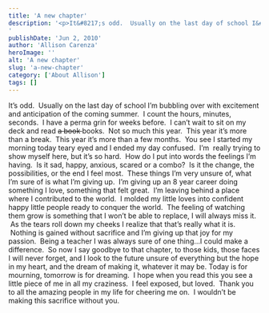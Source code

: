 ```yaml
---
title: 'A new chapter'
description: '<p>It&#8217;s odd.  Usually on the last day of school I&#8217;m bubbling over with excitement and anticipation of the coming summer. [&hellip;]</p>
'
publishDate: 'Jun 2, 2010'
author: 'Allison Carenza'
heroImage: ''
alt: 'A new chapter'
slug: 'a-new-chapter'
category: ['About Allison']
tags: []
---
```


<p>It&#8217;s odd.  Usually on the last day of school I&#8217;m bubbling over with excitement and anticipation of the coming summer.  I count the hours, minutes, seconds.  I have a perma grin for weeks before.  I can&#8217;t wait to sit on my deck and read <span style="text-decoration: line-through;">a </span><span style="text-decoration: line-through;">book </span> books.  Not so much this year.  This year it&#8217;s more than a break.  This year it&#8217;s more than a few months.  You see I started my morning today teary eyed and I ended my day confused.  I&#8217;m  really trying to show myself here, but it&#8217;s so hard.  How do I put into words the feelings I&#8217;m having.  Is it sad, happy, anxious, scared or a combo?  Is it the change, the possibilities, or the end I feel most.  These things I&#8217;m very unsure of, what I&#8217;m sure of is what I&#8217;m giving up.  I&#8217;m giving up an 8 year career doing something I love, something that felt great.  I&#8217;m leaving behind a place where I contributed to the world.  I molded my little loves into confident happy little people ready to conquer the world.  The feeling of watching them grow is something that I won&#8217;t be able to replace, I will always miss it.  As the tears roll down my cheeks I realize that that&#8217;s really what it is.  Nothing is gained without sacrifice and I&#8217;m giving up that joy for my passion.  Being a teacher I was always sure of one thing&#8230;I could make a difference.  So now I say goodbye to that chapter, to those kids, those faces I will never forget, and I look to the future unsure of everything but the hope in my heart, and the dream of making it, whatever it may be. Today is for mourning, tomorrow is for dreaming.  I hope when you read this you see a little piece of me in all my craziness.  I feel exposed, but loved.  Thank you to all the amazing people in my life for cheering me on.  I wouldn&#8217;t be making this sacrifice without you.</p>
